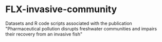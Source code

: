 # FLX-invasive-community
Datasets and R code scripts associated with the publication "Pharmaceutical pollution disrupts freshwater communities and impairs their recovery from an invasive fish"
